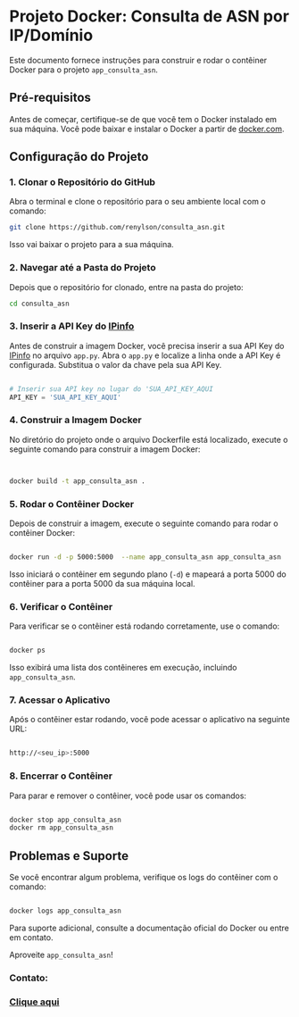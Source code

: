 # Projeto Docker: Consulta de ASN por IP/Domínio

Este documento fornece instruções para construir e rodar o contêiner Docker para o projeto `app_consulta_asn`.

## Pré-requisitos

Antes de começar, certifique-se de que você tem o Docker instalado em sua máquina. Você pode baixar e instalar o Docker a partir de [docker.com](https://www.docker.com/products/docker-desktop).

## Configuração do Projeto

### 1. Clonar o Repositório do GitHub

Abra o terminal e clone o repositório para o seu ambiente local com o comando:

```bash
git clone https://github.com/renylson/consulta_asn.git
```

Isso vai baixar o projeto para a sua máquina.

### 2. Navegar até a Pasta do Projeto

Depois que o repositório for clonado, entre na pasta do projeto:

```bash
cd consulta_asn
``` 

### 3. Inserir a API Key do [IPinfo](https://ipinfo.io/)

Antes de construir a imagem Docker, você precisa inserir a sua API Key do [IPinfo](https://ipinfo.io/) no arquivo `app.py`. Abra o `app.py` e localize a linha onde a API Key é configurada. Substitua o valor da chave pela sua API Key.

```python

# Inserir sua API key no lugar do 'SUA_API_KEY_AQUI
API_KEY = 'SUA_API_KEY_AQUI'

```
### 4. Construir a Imagem Docker

No diretório do projeto onde o arquivo Dockerfile está localizado, execute o seguinte comando para construir a imagem Docker:

```bash


docker build -t app_consulta_asn .

```
### 5. Rodar o Contêiner Docker

Depois de construir a imagem, execute o seguinte comando para rodar o contêiner Docker:

```bash

docker run -d -p 5000:5000  --name app_consulta_asn app_consulta_asn

```

Isso iniciará o contêiner em segundo plano (`-d`) e mapeará a porta 5000 do contêiner para a porta 5000 da sua máquina local.

### 6. Verificar o Contêiner

Para verificar se o contêiner está rodando corretamente, use o comando:

```bash

docker ps 

```
Isso exibirá uma lista dos contêineres em execução, incluindo `app_consulta_asn`.

### 7. Acessar o Aplicativo

Após o contêiner estar rodando, você pode acessar o aplicativo na seguinte URL:

```bash

http://<seu_ip>:5000

```
### 8. Encerrar o Contêiner

Para parar e remover o contêiner, você pode usar os comandos:

```bash

docker stop app_consulta_asn
docker rm app_consulta_asn

```
## Problemas e Suporte

Se você encontrar algum problema, verifique os logs do contêiner com o comando:

```bash

docker logs app_consulta_asn

```
Para suporte adicional, consulte a documentação oficial do Docker ou entre em contato.

Aproveite `app_consulta_asn`!

### Contato:

### [Clique aqui](https://gravatar.com/renylsonm)